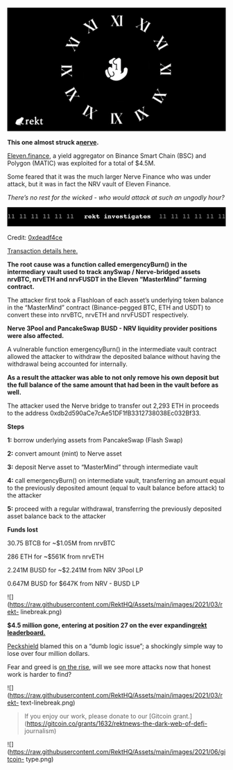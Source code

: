 ![](https://raw.githubusercontent.com/RektHQ/Assets/main/images/2021/06/11-header.png)

**This one almost struck
a[nerve](https://twitter.com/NerveFinance/status/1407481720220307456?s=20).**

[Eleven.finance](https://eleven.finance/), a yield aggregator on Binance Smart
Chain (BSC) and Polygon (MATIC) was exploited for a total of $4.5M.

Some feared that it was the much larger Nerve Finance who was under attack,
but it was in fact the NRV vault of Eleven Finance.

 _There’s no rest for the wicked - who would attack at such an ungodly hour?_

![](https://raw.githubusercontent.com/RektHQ/Assets/main/images/2021/06/11-investigates.png)

Credit: [0xdeadf4ce](https://twitter.com/0xdeadf4ce)

[Transaction details
here.](https://bscscan.com/tx/0xeaaa8f4d33b1035a790f0d7c4eb6e38db7d6d3b580e0bbc9ba39a9d6b80dd250)

 **The root cause was a function called emergencyBurn() in the intermediary
vault used to track anySwap / Nerve-bridged assets nrvBTC, nrvETH and nrvFUSDT
in the Eleven “MasterMind” farming contract.**

The attacker first took a Flashloan of each asset’s underlying token balance
in the “MasterMind” contract (Binance-pegged BTC, ETH and USDT) to convert
these into nrvBTC, nrvETH and nrvFUSDT respectively.

 **Nerve 3Pool and PancakeSwap BUSD - NRV liquidity provider positions were
also affected.**

A vulnerable function emergencyBurn() in the intermediate vault contract
allowed the attacker to withdraw the deposited balance without having the
withdrawal being accounted for internally.

 **As a result the attacker was able to not only remove his own deposit but
the full balance of the same amount that had been in the vault before as
well.**

The attacker used the Nerve bridge to transfer out 2,293 ETH in proceeds to
the address 0xdb2d590aCe7cAe51DF1fB3312738038Ec032Bf33.

 **Steps**

 **1:** borrow underlying assets from PancakeSwap (Flash Swap)

 **2:** convert amount (mint) to Nerve asset

 **3:** deposit Nerve asset to “MasterMind” through intermediate vault

 **4:** call emergencyBurn() on intermediate vault, transferring an amount
equal to the previously deposited amount (equal to vault balance before
attack) to the attacker

 **5:** proceed with a regular withdrawal, transferring the previously
deposited asset balance back to the attacker

 **Funds lost**

30.75 BTCB for ~$1.05M from nrvBTC

286 ETH for ~$561K from nrvETH

2.241M BUSD for ~$2.241M from NRV 3Pool LP

0.647M BUSD for $647K from NRV - BUSD LP

![](https://raw.githubusercontent.com/RektHQ/Assets/main/images/2021/03/rekt-
linebreak.png)

 **$4.5 million gone, entering at position 27 on the ever expanding[rekt
leaderboard.](https://www.rekt.news/leaderboard/)**

[Peckshield](https://twitter.com/peckshield/status/1407479655142100994?s=20)
blamed this on a “dumb logic issue”; a shockingly simple way to lose over four
million dollars.

Fear and greed is [on the
rise](https://twitter.com/BitcoinFear/status/1407654240995057664?s=20), will
we see more attacks now that honest work is harder to find?

![](https://raw.githubusercontent.com/RektHQ/Assets/main/images/2021/03/rekt-
text-linebreak.png)

> If you enjoy our work, please donate to our [Gitcoin
> grant.](https://gitcoin.co/grants/1632/rektnews-the-dark-web-of-defi-
> journalism)

![](https://raw.githubusercontent.com/RektHQ/Assets/main/images/2021/06/gitcoin-
type.png)


